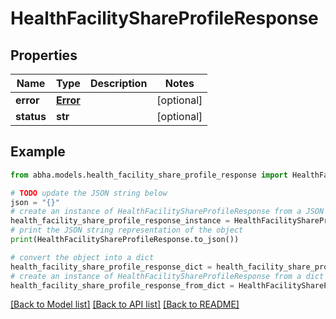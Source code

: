 # HealthFacilityShareProfileResponse


## Properties

Name | Type | Description | Notes
------------ | ------------- | ------------- | -------------
**error** | [**Error**](Error.md) |  | [optional] 
**status** | **str** |  | [optional] 

## Example

```python
from abha.models.health_facility_share_profile_response import HealthFacilityShareProfileResponse

# TODO update the JSON string below
json = "{}"
# create an instance of HealthFacilityShareProfileResponse from a JSON string
health_facility_share_profile_response_instance = HealthFacilityShareProfileResponse.from_json(json)
# print the JSON string representation of the object
print(HealthFacilityShareProfileResponse.to_json())

# convert the object into a dict
health_facility_share_profile_response_dict = health_facility_share_profile_response_instance.to_dict()
# create an instance of HealthFacilityShareProfileResponse from a dict
health_facility_share_profile_response_from_dict = HealthFacilityShareProfileResponse.from_dict(health_facility_share_profile_response_dict)
```
[[Back to Model list]](../README.md#documentation-for-models) [[Back to API list]](../README.md#documentation-for-api-endpoints) [[Back to README]](../README.md)


